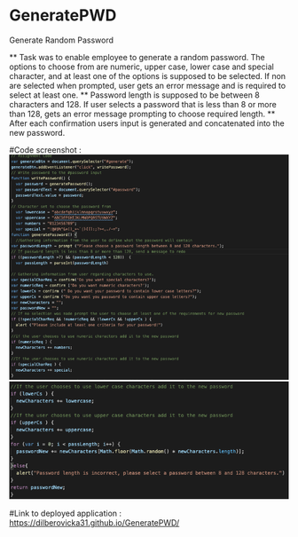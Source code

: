 # GeneratePWD
Generate Random Password

** Task was to enable employee to generate a random password.
The options to choose from are numeric, upper case, lower case and special character, and at least one of the options is supposed to be selected.
If non are selected when prompted, user gets an error message and is required to select at least one.
** Password length is supposed to be between 8 characters and 128.
If user selects a password that is less than 8 or more than 128, gets an error message prompting to choose required length.
** After each confirmation users input is generated and concatenated into the new password.

#Code screenshot : 
 ![GeneratePWD](./Images/Code1.png)
 ![GeneratePWD](./Images/Code2.png)

 #Link to deployed application :
 https://dilberovicka31.github.io/GeneratePWD/






